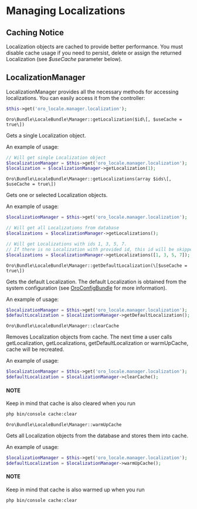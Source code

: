 <a id="bundle-docs-platform-locale-bundle-managing-localizations"></a>

# Managing Localizations

## Caching Notice

Localization objects are cached to provide better performance. You must disable cache usage if you need to persist, delete or assign the returned Localization (see  *$useCache* parameter below).

## LocalizationManager

LocalizationManager provides all the necessary methods for accessing localizations.
You can easily access it from the controller:

```php
$this->get('oro_locale.manager.localization');
```

`Oro\Bundle\LocaleBundle\Manager::getLocalization($id\[, $useCache = true\])`

Gets a single Localization object.

An example of usage:

```php
// Will get single Localization object
$localizationManager = $this->get('oro_locale.manager.localization');
$localization = $localizationManager->getLocalization(1);
```

`Oro\Bundle\LocaleBundle\Manager::getLocalizations(array $ids\[, $useCache = true\])`

Gets one or selected Localization objects.

An example of usage:

```php
$localizationManager = $this->get('oro_locale.manager.localization');

// Will get all Localizations from database
$localizations = $localizationManager->getLocalizations();

// Will get Localizations with ids 1, 3, 5, 7.
// If there is no Localization with provided id, this id will be skipped.
$localizations = $localizationManager->getLocalizations([1, 3, 5, 7]);
```

`Oro\Bundle\LocaleBundle\Manager::getDefaultLocalization(\[$useCache = true\])`

Gets the default Localization. The default Localization is obtained from the system configuration (see <a href="https://github.com/oroinc/platform/tree/6.1/src/Oro/Bundle/ConfigBundle" target="_blank">OroConfigBundle</a> for more information).

An example of usage:

```php
$localizationManager = $this->get('oro_locale.manager.localization');
$defaultLocalization = $localizationManager->getDefaultLocalization();
```

`Oro\Bundle\LocaleBundle\Manager::clearCache`

Removes Localization objects from cache. The next time a user calls getLocalization,
getLocalizations, getDefaultLocalization or warmUpCache, cache will be recreated.

An example of usage:

```php
$localizationManager = $this->get('oro_locale.manager.localization');
$defaultLocalization = $localizationManager->clearCache();
```

#### NOTE
Keep in mind that cache is also cleared when you run

```bash
php bin/console cache:clear
```

`Oro\Bundle\LocaleBundle\Manager::warmUpCache`

Gets all Localization objects from the database and stores them into cache.

An example of usage:

```php
$localizationManager = $this->get('oro_locale.manager.localization');
$defaultLocalization = $localizationManager->warmUpCache();
```

#### NOTE
Keep in mind that cache is also warmed up when you run

```bash
php bin/console cache:clear
```

<!-- Frontend -->
